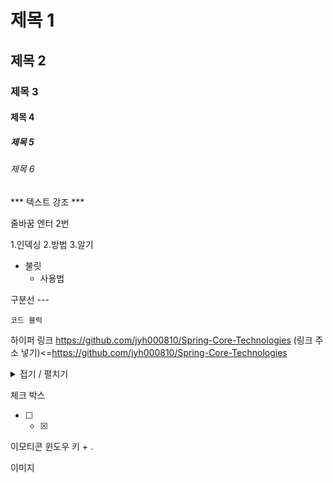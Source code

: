 # 제목 1
## 제목 2
### 제목 3
#### 제목 4
##### 제목 5
###### 제목 6

*** 텍스트 강조 ***

줄바꿈 엔터 2번

1.인덱싱
2.방법
3.알기

+ 불릿
  + 사용법

구분선 ---

```
코드 블럭
```

하이퍼 링크 <https://github.com/jyh000810/Spring-Core-Technologies>
(링크 주소 넣기)<=https://github.com/jyh000810/Spring-Core-Technologies

<details>
  <summary>접기 / 펼치기</summary>
  이곳에 접은 내용 적기
</details>

체크 박스
- [ ] - [x]

이모티콘 윈도우 키 + .

이미지
